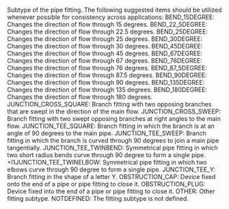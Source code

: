 ﻿Subtype of the pipe fitting..The following suggested items should be utilized whenever possible for consistency across applications:
BEND_15DEGREE: Changes the direction of flow through 15 degrees. 
BEND_22_5DEGREE: Changes the direction of flow through 22.5 degrees. 
BEND_25DEGREE: Changes the direction of flow through 25 degrees. 
BEND_30DEGREE: Changes the direction of flow through 30 degrees. 
BEND_45DEGREE: Changes the direction of flow through 45 degrees. 
BEND_67DEGREE: Changes the direction of flow through 67 degrees. 
BEND_76DEGREE: Changes the direction of flow through 76 degrees. 
BEND_87_5DEGREE: Changes the direction of flow through 87.5 degrees. 
BEND_90DEGREE: Changes the direction of flow through 90 degrees. 
BEND_135DEGREE: Changes the direction of flow through 135 degrees. 
BEND_180DEGREE: Changes the direction of flow through 180 degrees. 
JUNCTION_CROSS_SQUARE: Branch fitting with two opposing branches that are swept in the direction of the main flow. 
JUNCTION_CROSS_SWEEP: Branch fitting with two swept opposing branches at right angles to the main flow. 
JUNCTION_TEE_SQUARE: Branch fitting in which the branch is at an angle of 90 degrees to the main pipe. 
JUNCTION_TEE_SWEEP: Branch fitting in which the branch is curved through 90 degrees to join a main pipe tangentially. 
JUNCTION_TEE_TWINBEND: Symmetrical pipe fitting in which two short radius bends curve through 90 degree to form a single pipe. 
+I1JUNCTION_TEE_TWINELBOW: Symmetrical pipe fitting in which two elbows curve through 90 degree to form a single pipe. 
JUNCTION_TEE_Y: Branch fitting in the shape of a letter Y. 
OBSTRUCTION_CAP: Device fixed onto the end of a pipe or pipe fitting to close it. 
OBSTRUCTION_PLUG: Device fixed into the end of a pipe or pipe fitting to close it. 
OTHER: Other fitting subtype.
NOTDEFINED: The fitting subtype is not defined.